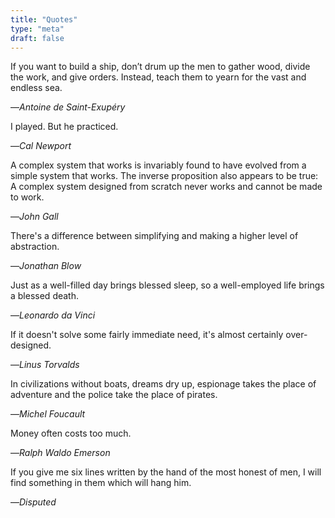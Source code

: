 ```yaml
---
title: "Quotes"
type: "meta"
draft: false
---
```


If you want to build a ship, don’t drum up the men to gather wood, divide the
work, and give orders. Instead, teach them to yearn for the vast and endless
sea.

—*Antoine de Saint-Exupéry*

I played. But he practiced.

—*Cal Newport*

A complex system that works is invariably found to have evolved from a simple
system that works. The inverse proposition also appears to be true: A complex
system designed from scratch never works and cannot be made to work.

—*John Gall*

There's a difference between simplifying and making a higher level of
abstraction.

—*Jonathan Blow*

Just as a well-filled day brings blessed sleep, so a well-employed life brings
a blessed death.

—*Leonardo da Vinci*

If it doesn't solve some fairly immediate need, it's almost certainly
over-designed.

—*Linus Torvalds*

In civilizations without boats, dreams dry up, espionage takes the place of
adventure and the police take the place of pirates.

—*Michel Foucault*

Money often costs too much.

—*Ralph Waldo Emerson*

If you give me six lines written by the hand of the most honest of men, I
will find something in them which will hang him.

—*Disputed*
